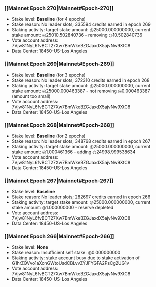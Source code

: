 ### [[Mainnet Epoch 270|Mainnet#Epoch-270]]
* Stake level: **Baseline** (for 4 epochs)
* Stake reason: No leader slots; 335594 credits earned in epoch 269
* Staking activity: target stake amount: ◎25000.000000000, current stake amount: ◎25010.502840736 - removing ◎10.502840736
* Vote account address: 7Vjw81NyL6fvBCT27Xw7BmWkeBZGJaxdX5ajvNw9XtC8
* Data Center: 18450-US-Los Angeles
### [[Mainnet Epoch 269|Mainnet#Epoch-269]]
* Stake level: **Baseline** (for 3 epochs)
* Stake reason: No leader slots; 372310 credits earned in epoch 268
* Staking activity: target stake amount: ◎25000.000000000, current stake amount: ◎25000.000463387 - not removing ◎0.000463387 (amount too small)
* Vote account address: 7Vjw81NyL6fvBCT27Xw7BmWkeBZGJaxdX5ajvNw9XtC8
* Data Center: 18450-US-Los Angeles
### [[Mainnet Epoch 268|Mainnet#Epoch-268]]
* Stake level: **Baseline** (for 2 epochs)
* Stake reason: No leader slots; 348768 credits earned in epoch 267
* Staking activity: target stake amount: ◎25000.000000000, current stake amount: ◎1.000461366 - adding ◎24998.999538634
* Vote account address: 7Vjw81NyL6fvBCT27Xw7BmWkeBZGJaxdX5ajvNw9XtC8
* Data Center: 18450-US-Los Angeles
### [[Mainnet Epoch 267|Mainnet#Epoch-267]]
* Stake level: **Baseline**
* Stake reason: No leader slots; 282697 credits earned in epoch 266
* Staking activity: target stake amount: ◎25000.000000000, current stake amount: ◎1.000000000 - reserve depleted
* Vote account address: 7Vjw81NyL6fvBCT27Xw7BmWkeBZGJaxdX5ajvNw9XtC8
* Data Center: 18450-US-Los Angeles
### [[Mainnet Epoch 266|Mainnet#Epoch-266]]
* Stake level: **None**
* Stake reason: Insufficient self stake: ◎0.000000000
* Staking activity: stake account busy due to stake activation of G1hrZQVvo1aXonGWtoUsdCBLvvZYJFYGFA2PsCg2UG1v
* Vote account address: 7Vjw81NyL6fvBCT27Xw7BmWkeBZGJaxdX5ajvNw9XtC8
* Data Center: 18450-US-Los Angeles